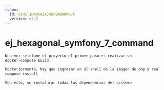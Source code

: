 ```yaml
---
runme:
  id: 01HKT1NAR5KZX3REPQW098K77C
  version: v2.2
---
```


# ej_hexagonal_symfony_7_command

```sh {"id":"01HKT1S2C1BEF4V90T59YQNKZX"}
Una vez se clone el proyecto el primer paso es realizar un
docker-compose build
```

```sh {"id":"01HKT1S6MBC9V2E0M2NT84XWT4"}
Posteriormente, hay que ingresar en el shell de la imagen de php y realizar un:
compose install

Con esto, se instalaran todas las dependencias del sistema

```